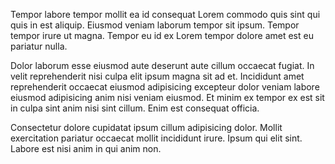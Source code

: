 Tempor labore tempor mollit ea id consequat Lorem commodo quis sint qui quis in est aliquip. Eiusmod veniam laborum tempor sit ipsum. Tempor tempor irure ut magna. Tempor eu id ex Lorem tempor dolore amet est eu pariatur nulla.

Dolor laborum esse eiusmod aute deserunt aute cillum occaecat fugiat. In velit reprehenderit nisi culpa elit ipsum magna sit ad et. Incididunt amet reprehenderit occaecat eiusmod adipisicing excepteur dolor veniam labore eiusmod adipisicing anim nisi veniam eiusmod. Et minim ex tempor ex est sit in culpa sint anim nisi sint cillum. Enim est consequat officia.

Consectetur dolore cupidatat ipsum cillum adipisicing dolor. Mollit exercitation pariatur occaecat mollit incididunt irure. Ipsum qui elit sint. Labore est nisi anim in qui anim non.